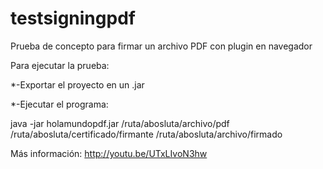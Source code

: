 # testsigningpdf
Prueba de concepto para firmar un archivo PDF con plugin en navegador

Para ejecutar la prueba:

*-Exportar el proyecto en un .jar

*-Ejecutar el programa:

java -jar holamundopdf.jar /ruta/abosluta/archivo/pdf /ruta/abosluta/certificado/firmante /ruta/abosluta/archivo/firmado

Más información: http://youtu.be/UTxLIvoN3hw
